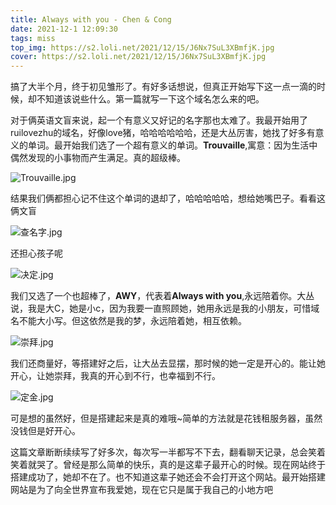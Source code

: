 ```yaml
---
title: Always with you - Chen & Cong
date: 2021-12-1 12:09:30
tags: miss
top_img: https://s2.loli.net/2021/12/15/J6Nx7SuL3XBmfjK.jpg
cover: https://s2.loli.net/2021/12/15/J6Nx7SuL3XBmfjK.jpg
---
```


​	搞了大半个月，终于初见雏形了。有好多话想说，但真正开始写下这一点一滴的时候，却不知道该说些什么。第一篇就写一下这个域名怎么来的吧。

​	对于俩英语文盲来说，起一个有意义又好记的名字那也太难了。我最开始用了ruilovezhu的域名，好像love猪，哈哈哈哈哈哈，还是大丛厉害，她找了好多有意义的单词。最开始我们选了一个超有意义的单词。**Trouvaille**,寓意：因为生活中偶然发现的小事物而产生满足。真的超级棒。

![Trouvaille.jpg](https://s2.loli.net/2021/12/15/6AlpbCxSvndZTyW.jpg)

结果我们俩都担心记不住这个单词的退却了，哈哈哈哈哈，想给她嘴巴子。看看这俩文盲

![查名字.jpg](https://s2.loli.net/2021/12/15/f4SoWvJEI951NBw.jpg)

还担心孩子呢

![决定.jpg](https://s2.loli.net/2021/12/15/qZ8KmNwtxAgsVkd.jpg)

我们又选了一个也超棒了，**AWY**，代表着**Always with you**,永远陪着你。大丛说，我是大C，她是小c，因为我要一直照顾她，她用永远是我的小朋友，可惜域名不能大小写。但这依然是我的梦，永远陪着她，相互依赖。

![崇拜.jpg](https://s2.loli.net/2021/12/15/p5YNHXSFseUb93u.jpg)

我们还商量好，等搭建好之后，让大丛去显摆，那时候的她一定是开心的。能让她开心，让她崇拜，我真的开心到不行，也幸福到不行。

![定金.jpg](https://s2.loli.net/2021/12/15/CPcUzB81fW92QmZ.jpg)

可是想的虽然好，但是搭建起来是真的难哦~简单的方法就是花钱租服务器，虽然没钱但是好开心。

这篇文章断断续续写了好多次，每次写一半都写不下去，翻看聊天记录，总会笑着笑着就哭了。曾经是那么简单的快乐，真的是这辈子最开心的时候。现在网站终于搭建成功了，她却不在了。也不知道这辈子她还会不会打开这个网站。最开始搭建网站是为了向全世界宣布我爱她，现在它只是属于我自己的小地方吧



​	

